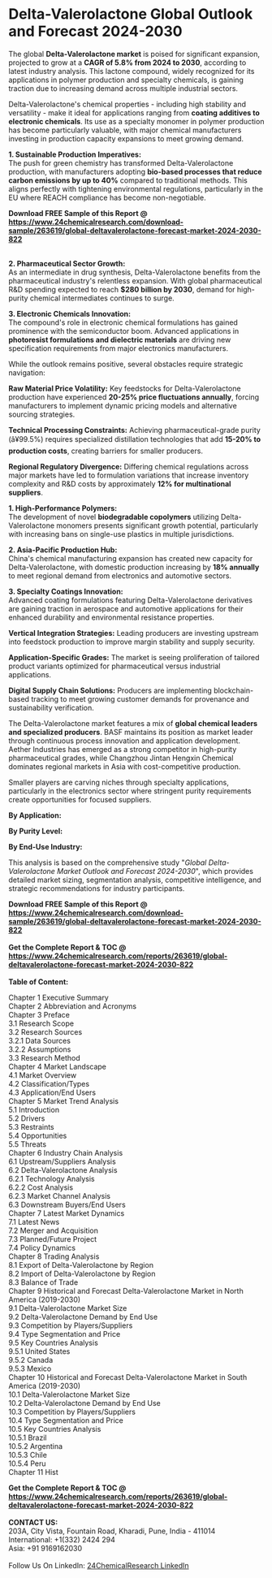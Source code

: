 <h1>Delta-Valerolactone Global Outlook and Forecast 2024-2030</h1><p>The global <strong>Delta-Valerolactone market</strong> is poised for significant expansion, projected to grow at a <strong>CAGR of 5.8% from 2024 to 2030</strong>, according to latest industry analysis. This lactone compound, widely recognized for its applications in polymer production and specialty chemicals, is gaining traction due to increasing demand across multiple industrial sectors.</p><p>Delta-Valerolactone's chemical properties - including high stability and versatility - make it ideal for applications ranging from <strong>coating additives to electronic chemicals</strong>. Its use as a specialty monomer in polymer production has become particularly valuable, with major chemical manufacturers investing in production capacity expansions to meet growing demand.</p><p><strong>1. Sustainable Production Imperatives:</strong><br>
The push for green chemistry has transformed Delta-Valerolactone production, with manufacturers adopting <strong>bio-based processes that reduce carbon emissions by up to 40%</strong> compared to traditional methods. This aligns perfectly with tightening environmental regulations, particularly in the EU where REACH compliance has become non-negotiable.</p><div><b>Download FREE Sample of this Report @ 
            <a href="https://www.24chemicalresearch.com/download-sample/263619/global-deltavalerolactone-forecast-market-2024-2030-822">
            https://www.24chemicalresearch.com/download-sample/263619/global-deltavalerolactone-forecast-market-2024-2030-822</a></b></div><br><p><strong>2. Pharmaceutical Sector Growth:</strong><br>
As an intermediate in drug synthesis, Delta-Valerolactone benefits from the pharmaceutical industry's relentless expansion. With global pharmaceutical R&amp;D spending expected to reach <strong>$280 billion by 2030</strong>, demand for high-purity chemical intermediates continues to surge.</p><p><strong>3. Electronic Chemicals Innovation:</strong><br>
The compound's role in electronic chemical formulations has gained prominence with the semiconductor boom. Advanced applications in <strong>photoresist formulations and dielectric materials</strong> are driving new specification requirements from major electronics manufacturers.</p><p>While the outlook remains positive, several obstacles require strategic navigation:</p><p><strong>Raw Material Price Volatility:</strong> Key feedstocks for Delta-Valerolactone production have experienced <strong>20-25% price fluctuations annually</strong>, forcing manufacturers to implement dynamic pricing models and alternative sourcing strategies.</p><p><strong>Technical Processing Constraints:</strong> Achieving pharmaceutical-grade purity (â¥99.5%) requires specialized distillation technologies that add <strong>15-20% to production costs</strong>, creating barriers for smaller producers.</p><p><strong>Regional Regulatory Divergence:</strong> Differing chemical regulations across major markets have led to formulation variations that increase inventory complexity and R&amp;D costs by approximately <strong>12% for multinational suppliers</strong>.</p><p><strong>1. High-Performance Polymers:</strong><br>
The development of novel <strong>biodegradable copolymers</strong> utilizing Delta-Valerolactone monomers presents significant growth potential, particularly with increasing bans on single-use plastics in multiple jurisdictions.</p><p><strong>2. Asia-Pacific Production Hub:</strong><br>
China's chemical manufacturing expansion has created new capacity for Delta-Valerolactone, with domestic production increasing by <strong>18% annually</strong> to meet regional demand from electronics and automotive sectors.</p><p><strong>3. Specialty Coatings Innovation:</strong><br>
Advanced coating formulations featuring Delta-Valerolactone derivatives are gaining traction in aerospace and automotive applications for their enhanced durability and environmental resistance properties.</p><p><strong>Vertical Integration Strategies:</strong> Leading producers are investing upstream into feedstock production to improve margin stability and supply security.</p><p><strong>Application-Specific Grades:</strong> The market is seeing proliferation of tailored product variants optimized for pharmaceutical versus industrial applications.</p><p><strong>Digital Supply Chain Solutions:</strong> Producers are implementing blockchain-based tracking to meet growing customer demands for provenance and sustainability verification.</p><p>The Delta-Valerolactone market features a mix of <strong>global chemical leaders and specialized producers</strong>. BASF maintains its position as market leader through continuous process innovation and application development. Aether Industries has emerged as a strong competitor in high-purity pharmaceutical grades, while Changzhou Jintan Hengxin Chemical dominates regional markets in Asia with cost-competitive production.</p><p>Smaller players are carving niches through specialty applications, particularly in the electronics sector where stringent purity requirements create opportunities for focused suppliers.</p><p><strong>By Application:</strong></p><p><strong>By Purity Level:</strong></p><p><strong>By End-Use Industry:</strong></p><p>This analysis is based on the comprehensive study "<em>Global Delta-Valerolactone Market Outlook and Forecast 2024-2030</em>", which provides detailed market sizing, segmentation analysis, competitive intelligence, and strategic recommendations for industry participants.</p><div><b>Download FREE Sample of this Report @ 
            <a href="https://www.24chemicalresearch.com/download-sample/263619/global-deltavalerolactone-forecast-market-2024-2030-822">
            https://www.24chemicalresearch.com/download-sample/263619/global-deltavalerolactone-forecast-market-2024-2030-822</a></b></div><br><div><b>Get the Complete Report & TOC @ 
            <a href="https://www.24chemicalresearch.com/reports/263619/global-deltavalerolactone-forecast-market-2024-2030-822">
            https://www.24chemicalresearch.com/reports/263619/global-deltavalerolactone-forecast-market-2024-2030-822</a></b></div><br>
            <b>Table of Content:</b><p>Chapter 1 Executive Summary<br />
Chapter 2 Abbreviation and Acronyms<br />
Chapter 3 Preface<br />
3.1 Research Scope<br />
3.2 Research Sources<br />
3.2.1 Data Sources<br />
3.2.2 Assumptions<br />
3.3 Research Method<br />
Chapter 4 Market Landscape<br />
4.1 Market Overview<br />
4.2 Classification/Types<br />
4.3 Application/End Users<br />
Chapter 5 Market Trend Analysis<br />
5.1 Introduction<br />
5.2 Drivers<br />
5.3 Restraints<br />
5.4 Opportunities<br />
5.5 Threats<br />
Chapter 6 Industry Chain Analysis<br />
6.1 Upstream/Suppliers Analysis<br />
6.2 Delta-Valerolactone Analysis<br />
6.2.1 Technology Analysis<br />
6.2.2 Cost Analysis<br />
6.2.3 Market Channel Analysis<br />
6.3 Downstream Buyers/End Users<br />
Chapter 7 Latest Market Dynamics<br />
7.1 Latest News<br />
7.2 Merger and Acquisition<br />
7.3 Planned/Future Project<br />
7.4 Policy Dynamics<br />
Chapter 8 Trading Analysis<br />
8.1 Export of Delta-Valerolactone by Region<br />
8.2 Import of Delta-Valerolactone by Region<br />
8.3 Balance of Trade<br />
Chapter 9 Historical and Forecast Delta-Valerolactone Market in North America (2019-2030)<br />
9.1 Delta-Valerolactone Market Size<br />
9.2 Delta-Valerolactone Demand by End Use<br />
9.3 Competition by Players/Suppliers<br />
9.4 Type Segmentation and Price<br />
9.5 Key Countries Analysis<br />
9.5.1 United States<br />
9.5.2 Canada<br />
9.5.3 Mexico<br />
Chapter 10 Historical and Forecast Delta-Valerolactone Market in South America (2019-2030)<br />
10.1 Delta-Valerolactone Market Size<br />
10.2 Delta-Valerolactone Demand by End Use<br />
10.3 Competition by Players/Suppliers<br />
10.4 Type Segmentation and Price<br />
10.5 Key Countries Analysis<br />
10.5.1 Brazil<br />
10.5.2 Argentina<br />
10.5.3 Chile<br />
10.5.4 Peru<br />
Chapter 11 Hist</p><div><b>Get the Complete Report & TOC @ 
            <a href="https://www.24chemicalresearch.com/reports/263619/global-deltavalerolactone-forecast-market-2024-2030-822">
            https://www.24chemicalresearch.com/reports/263619/global-deltavalerolactone-forecast-market-2024-2030-822</a></b></div><br><b>CONTACT US:</b><br>
            203A, City Vista, Fountain Road, Kharadi, Pune, India - 411014<br>
            International: +1(332) 2424 294<br>
            Asia: +91 9169162030 <br><br>
            Follow Us On LinkedIn: <a href="https://www.linkedin.com/company/24chemicalresearch/">24ChemicalResearch LinkedIn</a>